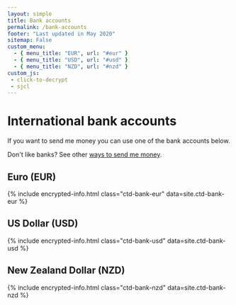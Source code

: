 ```yaml
---
layout: simple
title: Bank accounts
permalink: /bank-accounts
footer: "Last updated in May 2020"
sitemap: False
custom_menu:
  - { menu_title: "EUR", url: "#eur" }
  - { menu_title: "USD", url: "#usd" }
  - { menu_title: "NZD", url: "#nzd" }
custom_js:
 - click-to-decrypt
 - sjcl
---
```


<h1 class="section-header">International bank accounts</h1>
If you want to send me money you can use one of the bank accounts below.

Don't like banks? See other [ways to send me money](/#send-money).


<h2 class="section-header" id="eur">Euro (EUR)</h2>
{% include encrypted-info.html class="ctd-bank-eur" data=site.ctd-bank-eur %}


<h2 class="section-header" id="usd">US Dollar (USD)</h2>
{% include encrypted-info.html class="ctd-bank-usd" data=site.ctd-bank-usd %}


<h2 class="section-header" id="nzd">New Zealand Dollar (NZD)</h2>
{% include encrypted-info.html class="ctd-bank-nzd" data=site.ctd-bank-nzd %}
